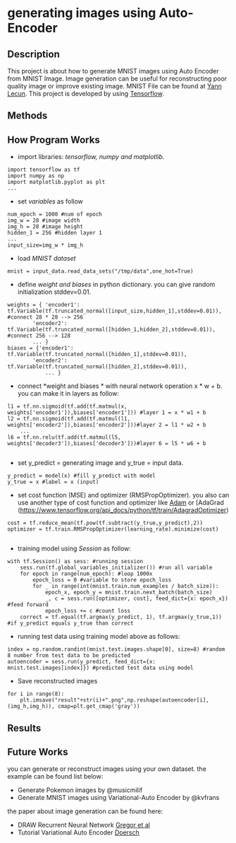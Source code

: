 # generating images using Auto-Encoder
## Description ##
This project is about how to generate MNIST images using Auto Encoder from MNIST Image.
Image generation can be useful for reconstructing poor quality image or improve existing image.
MNIST File can be found at [Yann Lecun](http://yann.lecun.com/exdb/mnist/).
This project is developed by using [Tensorflow](http://tensorflow.org).

## Methods ##

## How Program Works ##
- import libraries: *tensorflow, numpy and matplotlib*.
```
import tensorflow as tf
import numpy as np
import matplotlib.pyplot as plt
...
```
- set *variables* as follow
```
num_epoch = 1000 #num of epoch
img_w = 28 #image width
img_h = 28 #image height
hidden_1 = 256 #hidden layer 1
...
input_size=img_w * img_h
```
- load *MNIST dataset*
```
mnist = input_data.read_data_sets("/tmp/data",one_hot=True)
```
- define *weight and biases* in python dictionary. you can give random initialization stddev=0.01.
```
weights = { 'encoder1': tf.Variable(tf.truncated_normal([input_size,hidden_1],stddev=0.01)), #connect 28 * 28 --> 256
		'encoder2': tf.Variable(tf.truncated_normal([hidden_1,hidden_2],stddev=0.01)), #connect 256 --> 128
		... }
biases = {'encoder1': tf.Variable(tf.truncated_normal([hidden_1],stddev=0.01)),
		'encoder2': tf.Variable(tf.truncated_normal([hidden_2],stddev=0.01)),
    		... }
```
- connect *weight and biases * with neural network operation x * w + b. you can make it in layers as follow:
```
l1 = tf.nn.sigmoid(tf.add(tf.matmul(x, weights['encoder1']),biases['encoder1'])) #layer 1 = x * w1 + b
l2 = tf.nn.sigmoid(tf.add(tf.matmul(l1, weights['encoder2']),biases['encoder2']))#layer 2 = l1 * w2 + b
	...
l6 = tf.nn.relu(tf.add(tf.matmul(l5, weights['decoder3']),biases['decoder3']))#layer 6 = l5 * w6 + b
	
```
- set y_predict = generating image and y_true = input data.
```
y_predict = model(x) #fill y_predict with model
y_true = x #label = x (input)
```
- set cost function (MSE) and optimizer (RMSPropOptimizer). you also can use another type of cost function and optimizer like [Adam](https://www.tensorflow.org/api_docs/p…) or [AdaGrad (https://www.tensorflow.org/api_docs/python/tf/train/AdagradOptimizer)
```
cost = tf.reduce_mean(tf.pow(tf.subtract(y_true,y_predict),2))
optimizer = tf.train.RMSPropOptimizer(learning_rate).minimize(cost)
	
```
- training model using *Session* as follow:
```
with tf.Session() as sess: #running session
	sess.run(tf.global_variables_initializer()) #run all variable
	for epoch in range(num_epoch): #loop 1000x
		epoch_loss = 0 #variable to store epoch_loss
		for _ in range(int(mnist.train.num_examples / batch_size)):
			epoch_x, epoch_y = mnist.train.next_batch(batch_size)
			_, c = sess.run([optimizer, cost], feed_dict={x: epoch_x}) #feed forward
			epoch_loss += c #count loss
	correct = tf.equal(tf.argmax(y_predict, 1), tf.argmax(y_true,1)) #if y_predict equals y_true than correct
```
- running test data using training model above as follows:
```
index = np.random.randint(mnist.test.images.shape[0], size=8) #random 8 number from test data to be predicted
autoencoder = sess.run(y_predict, feed_dict={x: mnist.test.images[index]}) #predicted test data using model
```		
- Save reconstructed images
```
for i in range(8):
	plt.imsave("result"+str(i)+".png",np.reshape(autoencoder[i],(img_h,img_h)), cmap=plt.get_cmap('gray'))
```
## Results ##

## Future Works ##
you can generate or reconstruct images using your own dataset. the example can be found list below:
-  Generate Pokemon images by @musicmilif
-  Generate MNIST images using Variational-Auto Encoder by @kvfrans

the paper about image generation can be found here:
- DRAW Recurrent Neural Network [Gregor et al](https://arxiv.org/abs/1502.04623)
- Tutorial Variational Auto Encoder [Doersch](https://arxiv.org/abs/1606.05908)
